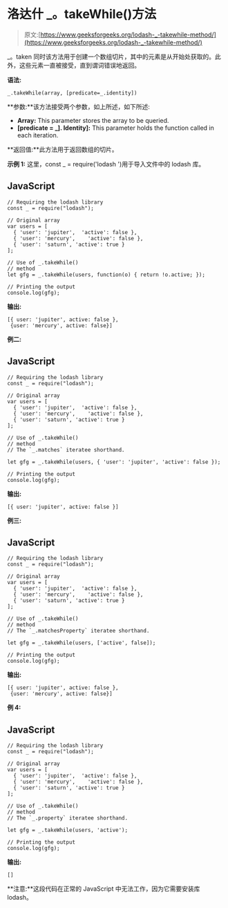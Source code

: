 # 洛达什 _。takeWhile()方法

> 原文:[https://www.geeksforgeeks.org/lodash-_-takewhile-method/](https://www.geeksforgeeks.org/lodash-_-takewhile-method/)

_。taken 同时该方法用于创建一个数组切片，其中的元素是从开始处获取的。此外，这些元素一直被接受，直到谓词错误地返回。

**语法:**

```
_.takeWhile(array, [predicate=_.identity])

```

**参数:**该方法接受两个参数，如上所述，如下所述:

*   **Array:** This parameter stores the array to be queried.
*   **[predicate = _]. Identity]:** This parameter holds the function called in each iteration.

**返回值:**此方法用于返回数组的切片。

**示例 1:** 这里，const _ = require('lodash ')用于导入文件中的 lodash 库。

## JavaScript

```
// Requiring the lodash library 
const _ = require("lodash"); 

// Original array 
var users = [
  { 'user': 'jupiter',  'active': false },
  { 'user': 'mercury',    'active': false },
  { 'user': 'saturn', 'active': true }
];

// Use of _.takeWhile() 
// method
let gfg = _.takeWhile(users, function(o) { return !o.active; });

// Printing the output 
console.log(gfg);
```

**输出:**

```
[{ user: 'jupiter', active: false },
 {user: 'mercury', active: false}]

```

**例二:**

## JavaScript

```
// Requiring the lodash library 
const _ = require("lodash"); 

// Original array 
var users = [
  { 'user': 'jupiter',  'active': false },
  { 'user': 'mercury',    'active': false },
  { 'user': 'saturn', 'active': true }
];

// Use of _.takeWhile() 
// method
// The `_.matches` iteratee shorthand.

let gfg = _.takeWhile(users, { 'user': 'jupiter', 'active': false });

// Printing the output 
console.log(gfg);
```

**输出:**

```
[{ user: 'jupiter', active: false }]

```

**例三:**

## JavaScript

```
// Requiring the lodash library 
const _ = require("lodash"); 

// Original array 
var users = [
  { 'user': 'jupiter',  'active': false },
  { 'user': 'mercury',    'active': false },
  { 'user': 'saturn', 'active': true }
];

// Use of _.takeWhile() 
// method
// The `_.matchesProperty` iteratee shorthand.

let gfg = _.takeWhile(users, ['active', false]);

// Printing the output 
console.log(gfg);
```

**输出:**

```
[{ user: 'jupiter', active: false },
 {user: 'mercury', active: false}]

```

**例 4:**

## JavaScript

```
// Requiring the lodash library 
const _ = require("lodash"); 

// Original array 
var users = [
  { 'user': 'jupiter',  'active': false },
  { 'user': 'mercury',    'active': false },
  { 'user': 'saturn', 'active': true }
];

// Use of _.takeWhile() 
// method
// The `_.property` iteratee shorthand.

let gfg = _.takeWhile(users, 'active');

// Printing the output 
console.log(gfg);
```

**输出:**

```
[]

```

**注意:**这段代码在正常的 JavaScript 中无法工作，因为它需要安装库 lodash。